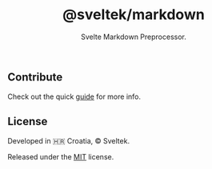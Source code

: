 <h1 align="center">@sveltek/markdown</h1>

<p align="center">Svelte Markdown Preprocessor.</p>

<br>

## Contribute

Check out the quick [guide](https://github.com/sveltek/markdown/blob/main/.github/CONTRIBUTING.md) for more info.

## License

Developed in 🇭🇷 Croatia, © Sveltek.

Released under the [MIT](LICENSE.txt) license.
